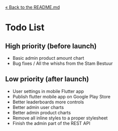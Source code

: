 [&laquo; Back to the README.md](../README.md)

# Todo List

## High priority (before launch)
- Basic admin product amount chart
- Bug fixes / All the whishs from the Stam Bestuur

## Low priority (after launch)
- User settings in mobile Flutter app
- Publish flutter mobile app on Google Play Store
- Better leaderboards more controls
- Better admin user charts
- Better admin product charts
- Remove all inline styles to a proper stylesheet
- Finish the admin part of the REST API
